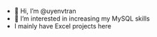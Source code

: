 - 👋 Hi, I’m @uyenvtran
- 👀 I’m interested in increasing my MySQL skills
- I mainly have Excel projects here
